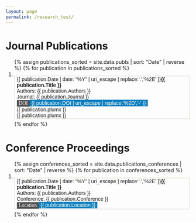 ```yaml
---
layout: page
permalink: /research_test/
---
```

<script type="text/javascript" src="//cdn.plu.mx/widget-popup.js"></script>

<div class="publications-container">
    <h1>Journal Publications</h1>
    <div class="row">
    <ol>
    {% assign publications_sorted = site.data.publs | sort: "Date" | reverse %}
    {% for publication in publications_sorted %}
      <li>
       <div class="mainbar">
            <div class="entry-container eighty">
                <span class="yearbadge yearbadge-red">{{ publication.Date | date: "%Y" | uri_escape | replace:'.','%2E' }}</span> <strong>{{ publication.Title }}</strong><br>
                Authors: {{ publication.Authors }}<br>
                Journal: {{ publication.Journal }}<br>
                <a href="{{ publication.DOI }}" target="_blank" class="badge-link">
                  <div class="doi-container"><span class="doi-text doi-badge">DOI</span><span class="doi-text badge badge-primary">{{ publication.DOI | uri_escape | replace:'%2D','-' }}</span></div>
                </a>
            </div>
            <div class="entry-container ten">
                {{ publication.plumx }}
            </div>
            <div class="entry-container ten">
                {{ publication.plumx }}
            </div>
        </div>
    </li>
    {% endfor %}
  </ol>
  </div>
</div>
<div class="publications-container">
  <h1 class="publications-title">Conference Proceedings</h1>
  <ol>
    {% assign conferences_sorted = site.data.publications_conferences | sort: "Date" | reverse %}
    {% for publication in conferences_sorted %}
      <li>
        <div class="mainbar">
        <div class="entry-container eighty">
          <span class="yearbadge yearbadge-amber">{{ publication.Date | date: "%Y" | uri_escape | replace:'.','%2E' }}</span><strong>{{ publication.Title }}</strong><br>
            Authors: {{ publication.Authors }}<br>
            Conference: {{ publication.Conference }}<br>
            <div class="badge-container"><span class="doi-text doi-badge">Location</span><span class="doi-text badge badge-primary">{{ publication.Location }}</span></div>
        </div>
        </div>
      </li>
    {% endfor %}
  </ol>
</div>


<style>
// Main layout
.wrapper {
  max-width: 1200px; /* Default width */
  margin: 0 auto;
  padding: 0 15px;
}

// Variables
$box-shadow: 0 4px 8px rgba(0, 0, 0, 0.1);
$box-shadow-hover: 0 8px 16px rgba(0, 0, 0, 0.2);
$border-color: #D1D0CE;
$background-gray: #E0DFDE;
$hover-color: #007bff;
$badgecolor: #002e36; // Default badge color

// Custom Color Variables with descriptive names
$amber: #e67e22; // Amber
$purple: #6c3483; // Purple
$blue: #2980b9; // Blue
$green: #27ae60; // Green
$red: #c0392b; // Red
$turquoise: #16a085; // Turquoise
$orange: #e67e22; // Orange
$grey: #808080; // Orange

// Base styles
body {
  line-height: 1.5;
  margin: 0;
  padding: 0;
  font-family: 'Lora', sans-serif;
  color: darken($blue, 40%);
  
}
::selection {
  background: #d1dba2;
}


// Site header
.site-header {
  border-top: 8px solid darken($blue, 20%);
  border-bottom: 1px solid #d3cfc9;
  min-height: 55.95px;
  position: relative;
}

.site-title {
  font-size: 26px;
  font-weight: 400;
  line-height: 54px;
  letter-spacing: -1px;
  margin-bottom: 0;
  float: left;
}

.site-title, .site-title:visited, .site-title:hover {
  color: #1e2128;
  background-color: none;
}

.post-title {
  //font-size: 30px;
  /*font-weight: bold;*/
  line-height: 1;
  text-align: center;
}


// Link styles
a {
  color: #16949b;
  text-decoration: none;
}

a:visited {
  color: #302f2f;
}

a:hover {
  text-decoration: none;
  color: #1e2128;
  background-color: lighten($blue, 30%); /* Example color: Gold */
  border-radius: 3px; /* Adjust to make the corners rounded */
  display: inline-block; /* Makes the background fit the text */
}


// Container styles
.container {
  display: flex;
  width: 95%;
  max-width: 1200px;
  gap: 2%; // Space between containers
  justify-content: space-between;
  padding-top: 1em;
}

// Box styles
.box {
  flex: 1; // Equal flex size to start with
  padding: 20px;
  border-radius: 5px;
  box-shadow: $box-shadow;
  background-color: #fff;
  border: 1px solid lighten($grey, 30%);
  transition: transform 0.3s ease, box-shadow 0.3s ease;

  &:hover {
    transform: scale(1);
    box-shadow: $box-shadow-hover;
  }
}

// Specific box styles
.only-box,
.left-box,
.right-box {
  background-color: lighten($grey, 45%);
}

/* Style for right containers */
.mainbar {
  padding-left: 5px;
  margin-bottom: 5px;
  border-left: 2px solid rgb(235, 231, 224);
  border: 2px solid rgb(235, 231, 224);
  font-size: 14px;
  text-align: left;
}

.mainbar:hover {
  border-left: 2px solid #dfdad3  ;
  border: 2px solid #dfdad3;
  color: #000000;
} 

// Mixin for Year Badge
@mixin yearbadge($bg-color) {
  background-color: $bg-color;
  color: #E5E6FA;
  font-size: 12px;
  display: inline-block;
  padding: 0 5px;
  box-shadow: 0 2px 4px darken($bg-color, 10%);
  text-shadow: 2px 2px 4px darken($bg-color, 5%);
  border-radius: 4px;
  border-right: 2px solid darken($bg-color, 10%);
}

// Year badge styles using custom colors
.yearbadge-amber {
  @include yearbadge($amber); // Amber
}

.yearbadge-purple {
  @include yearbadge($purple); // Purple
}

.yearbadge-blue {
  @include yearbadge($blue); // Blue
}

.yearbadge-green {
  @include yearbadge($green); // Green
}

.yearbadge-red {
  @include yearbadge($red); // Red
}

.yearbadge-turquoise {
  @include yearbadge($turquoise); // Turquoise
}

.yearbadge-orange {
  @include yearbadge($orange); // Orange
}

// Post preview styles
.post-preview {
  background: lighten($grey, 60%);
  padding: 8px 12px;
  margin-bottom: 5px;
  border-radius: 5px;
  box-shadow: 0 2px 5px rgba(0, 0, 0, 0.1);
  display: flex;
  align-items: center;

  .post-thumbnail {
    width: 2rem;
    height: 2rem;
    margin-right: 10px;
    flex-shrink: 0;
    border-radius: 3px;
    object-fit: cover;
    background-color: #e0e0e0;
  }

  .post-titles {
    text-align: center;
    font-size: 1rem;
    margin: 0;
    color: darken($blue,30%);
    text-decoration: none;
    transition: color 0.3s ease;

    &:hover {
      color: $hover-color;
    }
  }

  .post-meta {
    font-size: 0.8rem;
    color: $grey;
    margin-top: 1px;
    font-style: italic;
    text-align: right;
  }
}

//* DOI Container */
.doi-container {
  display: inline-block;
  font-family: "Times New Roman", Times, serif;
  font-size: 12px;
  font-weight: normal;
  border-radius: 4px;
  overflow: hidden;
  box-shadow: 0 4px 6px rgba(0, 0, 0, 0.2); /* Shadow effect */
  text-shadow: 2px 2px 6px rgba(0, 0, 0, 0.8); /* Add shadow effect to the text */
  text-rendering: "geometricPrecision";
  margin-bottom: 0px;
}

.doi-text {
  display: inline-block;
  background-color: #0f81c1;
  color: #fffbee;
  padding: 1px 5px;
  margin-right: 0; /* Remove margin between elements */
}

.doi-text:hover {
  text-decoration: none;
  display: inline-block; /* Makes the background fit the text */
  background-color: none;
  margin-right: 0; /* Remove margin between elements */
}

.doi-badge {
  background-color: #4f4f4f;
  text-rendering: "geometricPrecision";
  color: #fff;
  background-color: none;
  font-family: "Verdana, Geneva, DejaVu Sans, sans-serif";
}

// Publications container

.publications-container {
  font-size: 14px;
}

.entry-container {
  width: 100%;
  font-family: 'Lora', sans-serif;
  display: inline-table;
  vertical-align: top;

  .eighty {
    width: 78%;
    border: black;
  }

  .ten {
    width: 10%;
    border: black;
  }
}

</style>